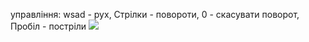 управління:
wsad - рух, 
Стрілки - повороти, 
0 - скасувати поворот, 
Пробіл - постріли
![](https://i.ibb.co/BqWjjXC/VID-20200503-110543-1.gif)
